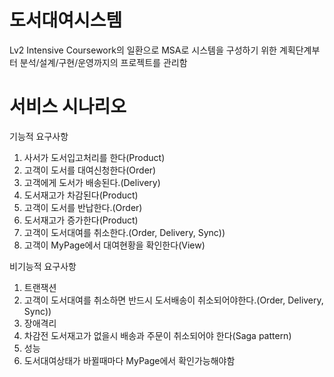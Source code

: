 # 도서대여시스템

Lv2 Intensive Coursework의 일환으로 MSA로 시스템을 구성하기 위한 계획단계부터 분석/설계/구현/운영까지의 프로젝트를 관리함

# 서비스 시나리오

기능적 요구사항
1. 사서가 도서입고처리를 한다(Product)
1. 고객이 도서를 대여신청한다(Order)
1. 고객에게 도서가 배송된다.(Delivery)
1. 도서재고가 차감된다(Product)
1. 고객이 도서를 반납한다.(Order)
1. 도서재고가 증가한다(Product)
1. 고객이 도서대여를 취소한다.(Order, Delivery, Sync))
1. 고객이 MyPage에서 대여현황을 확인한다(View)

비기능적 요구사항

1. 트랜잭션
  1. 고객이 도서대여를 취소하면 반드시 도서배송이 취소되어야한다.(Order, Delivery, Sync))
1. 장애격리
  1. 차감전 도서재고가 없을시 배송과 주문이 취소되어야 한다(Saga pattern)
1. 성능
  1. 도서대여상태가 바뀔때마다 MyPage에서 확인가능해야함

